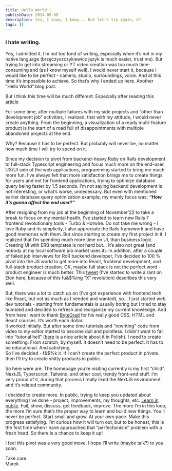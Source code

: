```yaml
---
title: Hello World !
publishDate: 2024-05-09
description: Yes, I know, I know... But let's try again, k?
tags: []
---
```


### I hate writing.

Yes, I admitted it. I’m not too fond of writing, especially when it’s not in my native language (brzęczyszczykiewicz język is much easier, trust me). But trying to get into streaming or YT video creation was too much time-consuming and (as I know myself well), I would never start it, because I would like to be perfect - camera, studio, surroundings, voice. And at this time it’s impossible to achieve. So that’s why I ended up here. Another “Hello World” blog post.

But I think this time will be much different. Especially after reading this [article](https://ajkprojects.com/stopactinglikeyourefamous)

For some time, after multiple failures with my side projects and “other than development job” activities, I realized, that with my attitude, I would never create anything. From the beginning, a visualization of a ready multi-feature product is the start of a road full of disappointments with multiple abandoned projects at the end.

Why? Because it has to be perfect. But probably will never be, no matter how much time I will try to spend on it.

Since my decision to pivot from backend-heavy Ruby on Rails development to full-stack Typescript engineering and focus much more on the end-user, UX/UI side of the web applications, programming started to bring me much more fun. I’ve always felt that more satisfaction brings me to create things for users and not for frontend applications, trying to optimize database query being faster by 1.5 seconds. I’m not saying backend development is not interesting, or what’s worse, unnecessary. But even with mentioned earlier database query optimization example, my mainly focus was: **_“How it’s gonna affect the end user?”_**


After resigning from my job at the beginning of November’22 to take a break to focus on my mental health, I’ve started to learn new Rails 7 frontend revolutionary tools - Turbo & Hotwire. Do not take me wrong - I love Ruby and its simplicity, I also appreciate the Rails framework and have good memories with them. But since starting to create my first project in it, I realized that I’m spending much more time on UI, than business logic. Creating UI with ERB templates is not hard but… It’s also not great (and nobody at my local software job market uses it). In addition, after a couple of failed job interviews for RoR backend developer, I’ve decided to 100 % pivot into the JS world to get more into React, frontend development, and full-stack product creation. OK, maybe full stack is not the perfect word - product engineer is much better. This [tweet](https://x.com/_swanson/status/1631691930345037824) (I’ve started to write a rant on Elon here, because of this  fu&$%ing “X” revolution) describes this very well. 

But, there was a lot to catch up on (I’ve got experience with frontend tech like React, but not as much as I needed and wanted), so…  I just started web dev tutorials - starting from fundamentals is usually boring but I tried to stay humbled and decided to refresh and reorganize my current knowledge. And from here I want to thank [ByteGrad](https://bytegrad.com/) for his really good CSS, HTML and React courses. It’s worth each dollar.\
It worked initially. But after some time tutorials and “rewriting” code from video to my editor started to become dull and pointless. I didn’t want to fall into “tutorial hell” ([here](https://devszczepaniak.pl/pulapki-nauki/?utm_source=unknownews) is a nice article about it in Polish). I need to create something. From scratch, by myself. It doesn’t need to be perfect. It has to be educational. And satisfying.\
So I’ve decided  - f&$%k it. If I can’t create the perfect product in private, then I’ll try to create shitty products in public.

So here were are. The homepage you’re visiting currently is my first “child”. NextJS, Typerscript, Tailwind, and other cool, trendy front-end stuff. I’m very proud of it, during that process I really liked the NextJS environment and it’s related community.

I decided to create more. In public, trying to keep you updated about everything I’ve done - project, improvements, my thoughts, etc. [Learn in public](https://www.swyx.io/learn-in-public). Fail, show, discuss, get feedback, improve. The more I’m in this loop, the more I’m sure that’s the proper way to learn and build new things. You’ll never be perfect. Start small and grow. At your own pace. Make this progress satisfying. I’m curious how it will turn out, but to be honest, this is the first time when I have approached that “perfectionism” problem with a fresh head. So there is a chance to keep it up!

I feel this pivot was a very good move. I hope I’ll write (maybe talk?) to you soon.

Take care\
Marek 
